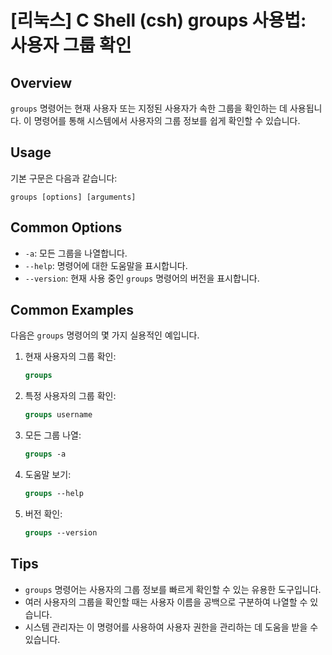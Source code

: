 # [리눅스] C Shell (csh) groups 사용법: 사용자 그룹 확인

## Overview
`groups` 명령어는 현재 사용자 또는 지정된 사용자가 속한 그룹을 확인하는 데 사용됩니다. 이 명령어를 통해 시스템에서 사용자의 그룹 정보를 쉽게 확인할 수 있습니다.

## Usage
기본 구문은 다음과 같습니다:

```
groups [options] [arguments]
```

## Common Options
- `-a`: 모든 그룹을 나열합니다.
- `--help`: 명령어에 대한 도움말을 표시합니다.
- `--version`: 현재 사용 중인 `groups` 명령어의 버전을 표시합니다.

## Common Examples
다음은 `groups` 명령어의 몇 가지 실용적인 예입니다.

1. 현재 사용자의 그룹 확인:
   ```csh
   groups
   ```

2. 특정 사용자의 그룹 확인:
   ```csh
   groups username
   ```

3. 모든 그룹 나열:
   ```csh
   groups -a
   ```

4. 도움말 보기:
   ```csh
   groups --help
   ```

5. 버전 확인:
   ```csh
   groups --version
   ```

## Tips
- `groups` 명령어는 사용자의 그룹 정보를 빠르게 확인할 수 있는 유용한 도구입니다.
- 여러 사용자의 그룹을 확인할 때는 사용자 이름을 공백으로 구분하여 나열할 수 있습니다.
- 시스템 관리자는 이 명령어를 사용하여 사용자 권한을 관리하는 데 도움을 받을 수 있습니다.